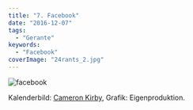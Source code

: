 ```yaml
---
title: "7. Facebook"
date: "2016-12-07"
tags:
  - "Gerante"
keywords:
  - "Facebook"
coverImage: "24rants_2.jpg"
---
```


![facebook](/images/facebook-1024x768.jpg "Psychometrische Beeinflussung, Propaganda-Lügen, Hasspostings, Spam, Stalking, Persönlichkeitsdiebstahl, Facebook ist ein nichtendender Strom schlechter Nachrichten. Was machen wir da?")

Kalenderbild: [Cameron Kirby](https://unsplash.com/@ckirby), Grafik: Eigenproduktion.


